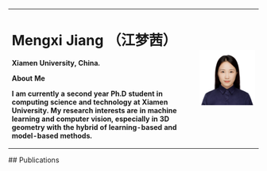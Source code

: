 <table border="0">
  <tr>
    <td width="75%">
      <h1> Mengxi Jiang （江梦茜）</h1>
      <p><b>Xiamen University, China.</b></p>
      <p><b>About Me</b></p>
      <p><b>I am currently a second year Ph.D student in computing science and technology at Xiamen University. My research interests are in machine learning and computer vision, especially in 3D geometry with the hybrid of learning-based and model-based methods.</b></p>    </td>
    <td width="35%">
      <img src="/jiangmengxi.jpg" width="100%">  
    </td>
  </tr>
</table>
## Publications
